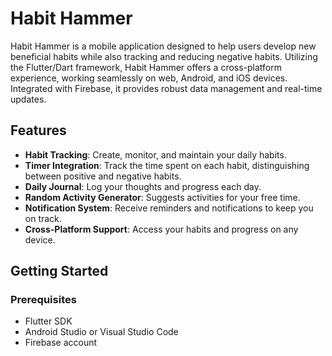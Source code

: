 # Habit Hammer

Habit Hammer is a mobile application designed to help users develop new beneficial habits while also tracking and reducing negative habits. Utilizing the Flutter/Dart framework, Habit Hammer offers a cross-platform experience, working seamlessly on web, Android, and iOS devices. Integrated with Firebase, it provides robust data management and real-time updates.

## Features

- **Habit Tracking**: Create, monitor, and maintain your daily habits.
- **Timer Integration**: Track the time spent on each habit, distinguishing between positive and negative habits.
- **Daily Journal**: Log your thoughts and progress each day.
- **Random Activity Generator**: Suggests activities for your free time.
- **Notification System**: Receive reminders and notifications to keep you on track.
- **Cross-Platform Support**: Access your habits and progress on any device.

## Getting Started

### Prerequisites

- Flutter SDK
- Android Studio or Visual Studio Code
- Firebase account
